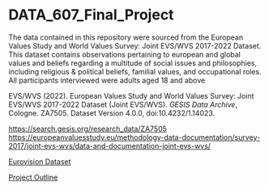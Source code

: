 # DATA_607_Final_Project

The data contained in this repository were sourced from the European Values Study and World Values Survey: Joint EVS/WVS 2017-2022 Dataset. This dataset contains observations pertaining to european and global values and beliefs regarding a multitude of social issues and philosophies, including religious & political beliefs, familial values, and occupational roles. All participants interviewed were adults aged 18 and above

EVS/WVS (2022). European Values Study and World Values Survey: Joint EVS/WVS 2017-2022 Dataset (Joint EVS/WVS). _GESIS Data Archive_, Cologne. ZA7505. Dataset Version 4.0.0, doi:10.4232/1.14023.


https://search.gesis.org/research_data/ZA7505
https://europeanvaluesstudy.eu/methodology-data-documentation/survey-2017/joint-evs-wvs/data-and-documentation-joint-evs-wvs/


[Eurovision Dataset](https://docs.google.com/spreadsheets/d/1UUXinsHP4iDUwprM_KKEng4DBK2uC7Y1NdbnD1lmkSU/edit#gid=0)


[Project Outline](https://docs.google.com/document/d/1e2IMS6lJmTy89vMRV8iRz0rXo1NDuCowcggHIxB8iQQ/edit?usp=sharing)
